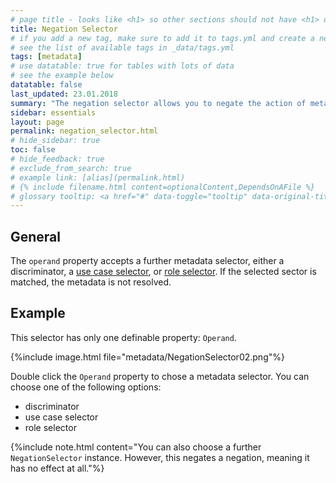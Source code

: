 ```yaml
---
# page title - looks like <h1> so other sections should not have <h1> or single-hash headings
title: Negation Selector
# if you add a new tag, make sure to add it to tags.yml and create a new page in pages/tags
# see the list of available tags in _data/tags.yml
tags: [metadata]
# use datatable: true for tables with lots of data
# see the example below
datatable: false
last_updated: 23.01.2018
summary: "The negation selector allows you to negate the action of metadata."
sidebar: essentials
layout: page
permalink: negation_selector.html
# hide_sidebar: true
toc: false
# hide_feedback: true
# exclude_from_search: true
# example link: [alias](permalink.html)
# {% include filename.html content=optionalContent,DependsOnAFile %}
# glossary tooltip: <a href="#" data-toggle="tooltip" data-original-title="{{site.data.glossary.entity_type}}">entity types</a>
---
```


## General
The `operand` property accepts a further metadata selector, either a discriminator, a [use case selector](use_case_selector.html), or [role selector](role_selector.html). If the selected sector is matched, the metadata is not resolved.

## Example
This selector has only one definable property: `Operand`.

{%include image.html file="metadata/NegationSelector02.png"%}

Double click the `Operand` property to chose a metadata selector. You can choose one of the following options:
* discriminator
* use case selector
* role selector

{%include note.html content="You can also choose a further `NegationSelector` instance. However, this negates a negation, meaning it has no effect at all."%}
